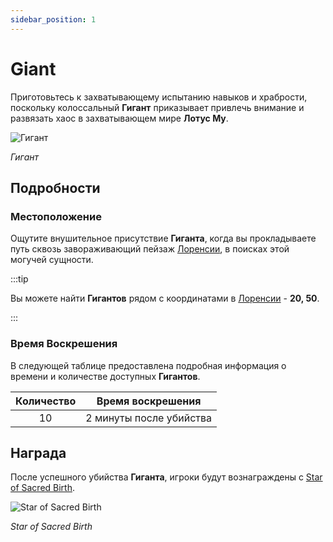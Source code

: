 ```yaml
---
sidebar_position: 1
---
```


# Giant

Приготовьтесь к захватывающему испытанию навыков и храбрости, поскольку колоссальный **Гигант** приказывает привлечь внимание и развязать хаос в захватывающем мире **Лотус Му**.

![Гигант](/img/monsters/special/others/giant.jpg)

_Гигант_

## Подробности

### Местоположение

Ощутите внушительное присутствие **Гиганта**, когда вы прокладываете путь сквозь завораживающий пейзаж [Лоренсии](/maps/lorencia), в поисках этой могучей сущности.

:::tip

Вы можете найти **Гигантов** рядом с координатами в [Лоренсии](/maps/lorencia) - **20, 50**.

:::

### Время Воскрешения

В следующей таблице предоставлена подробная информация о времени и количестве доступных **Гигантов**.

| Количество |    Время воскрешения    |
| :--------: | :---------------------: |
|     10     | 2 минуты после убийства |

## Награда

После успешного убийства **Гиганта**, игроки будут вознаграждены с [Star of Sacred Birth](/items/item-bags/non-exc/star).

![Star of Sacred Birth](/img/items/item-bags/star.png)

_Star of Sacred Birth_
